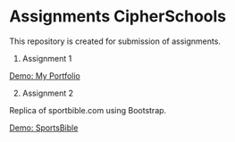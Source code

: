# Assignments CipherSchools

This repository is created for submission of assignments.

1. Assignment 1

<a href="https://jagrawalyash.github.io/assignments/assignment-1/" target="_blank">Demo: My Portfolio</a>

2. Assignment 2

Replica of sportbible.com using Bootstrap.

<a href="https://jagrawalyash.github.io/assignments/assignment-2/" target="__blank">Demo: SportsBible</a>
